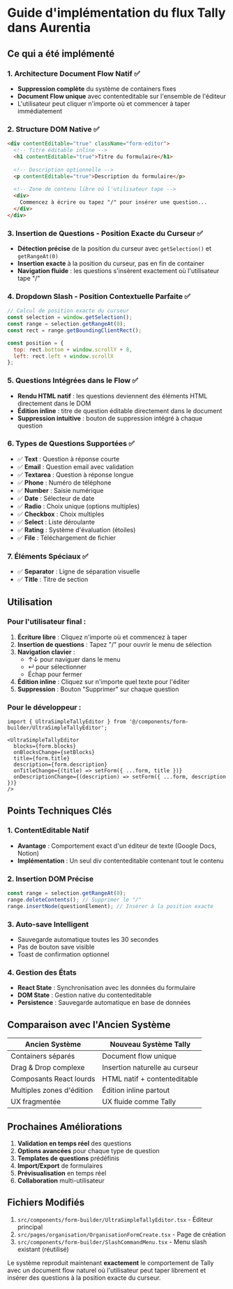 # Guide d'implémentation du flux Tally dans Aurentia

## Ce qui a été implémenté

### 1. Architecture Document Flow Natif ✅

- **Suppression complète** du système de containers fixes
- **Document Flow unique** avec contenteditable sur l'ensemble de l'éditeur
- L'utilisateur peut cliquer n'importe où et commencer à taper immédiatement

### 2. Structure DOM Native ✅

```html
<div contentEditable="true" className="form-editor">
  <!-- Titre éditable inline -->
  <h1 contentEditable="true">Titre du formulaire</h1>
  
  <!-- Description optionnelle -->
  <p contentEditable="true">Description du formulaire</p>
  
  <!-- Zone de contenu libre où l'utilisateur tape -->
  <div>
    Commencez à écrire ou tapez "/" pour insérer une question...
  </div>
</div>
```

### 3. Insertion de Questions - Position Exacte du Curseur ✅

- **Détection précise** de la position du curseur avec `getSelection()` et `getRangeAt(0)`
- **Insertion exacte** à la position du curseur, pas en fin de container
- **Navigation fluide** : les questions s'insèrent exactement où l'utilisateur tape "/"

### 4. Dropdown Slash - Position Contextuelle Parfaite ✅

```javascript
// Calcul de position exacte du curseur
const selection = window.getSelection();
const range = selection.getRangeAt(0);
const rect = range.getBoundingClientRect();

const position = {
  top: rect.bottom + window.scrollY + 8,
  left: rect.left + window.scrollX
};
```

### 5. Questions Intégrées dans le Flow ✅

- **Rendu HTML natif** : les questions deviennent des éléments HTML directement dans le DOM
- **Édition inline** : titre de question éditable directement dans le document
- **Suppression intuitive** : bouton de suppression intégré à chaque question

### 6. Types de Questions Supportées ✅

- ✅ **Text** : Question à réponse courte
- ✅ **Email** : Question email avec validation
- ✅ **Textarea** : Question à réponse longue
- ✅ **Phone** : Numéro de téléphone
- ✅ **Number** : Saisie numérique
- ✅ **Date** : Sélecteur de date
- ✅ **Radio** : Choix unique (options multiples)
- ✅ **Checkbox** : Choix multiples
- ✅ **Select** : Liste déroulante
- ✅ **Rating** : Système d'évaluation (étoiles)
- ✅ **File** : Téléchargement de fichier

### 7. Éléments Spéciaux ✅

- ✅ **Separator** : Ligne de séparation visuelle
- ✅ **Title** : Titre de section

## Utilisation

### Pour l'utilisateur final :

1. **Écriture libre** : Cliquez n'importe où et commencez à taper
2. **Insertion de questions** : Tapez "/" pour ouvrir le menu de sélection
3. **Navigation clavier** : 
   - ↑↓ pour naviguer dans le menu
   - ↵ pour sélectionner
   - Échap pour fermer
4. **Édition inline** : Cliquez sur n'importe quel texte pour l'éditer
5. **Suppression** : Bouton "Supprimer" sur chaque question

### Pour le développeur :

```tsx
import { UltraSimpleTallyEditor } from '@/components/form-builder/UltraSimpleTallyEditor';

<UltraSimpleTallyEditor
  blocks={form.blocks}
  onBlocksChange={setBlocks}
  title={form.title}
  description={form.description}
  onTitleChange={(title) => setForm({ ...form, title })}
  onDescriptionChange={(description) => setForm({ ...form, description })}
/>
```

## Points Techniques Clés

### 1. ContentEditable Natif
- **Avantage** : Comportement exact d'un éditeur de texte (Google Docs, Notion)
- **Implémentation** : Un seul div contenteditable contenant tout le contenu

### 2. Insertion DOM Précise
```javascript
const range = selection.getRangeAt(0);
range.deleteContents(); // Supprimer le "/"
range.insertNode(questionElement); // Insérer à la position exacte
```

### 3. Auto-save Intelligent
- Sauvegarde automatique toutes les 30 secondes
- Pas de bouton save visible
- Toast de confirmation optionnel

### 4. Gestion des États
- **React State** : Synchronisation avec les données du formulaire
- **DOM State** : Gestion native du contenteditable
- **Persistence** : Sauvegarde automatique en base de données

## Comparaison avec l'Ancien Système

| Ancien Système | Nouveau Système Tally |
|----------------|----------------------|
| Containers séparés | Document flow unique |
| Drag & Drop complexe | Insertion naturelle au curseur |
| Composants React lourds | HTML natif + contenteditable |
| Multiples zones d'édition | Édition inline partout |
| UX fragmentée | UX fluide comme Tally |

## Prochaines Améliorations

1. **Validation en temps réel** des questions
2. **Options avancées** pour chaque type de question
3. **Templates de questions** prédéfinis
4. **Import/Export** de formulaires
5. **Prévisualisation** en temps réel
6. **Collaboration** multi-utilisateur

## Fichiers Modifiés

1. `src/components/form-builder/UltraSimpleTallyEditor.tsx` - Éditeur principal
2. `src/pages/organisation/OrganisationFormCreate.tsx` - Page de création
3. `src/components/form-builder/SlashCommandMenu.tsx` - Menu slash existant (réutilisé)

Le système reproduit maintenant **exactement** le comportement de Tally avec un document flow naturel où l'utilisateur peut taper librement et insérer des questions à la position exacte du curseur.
